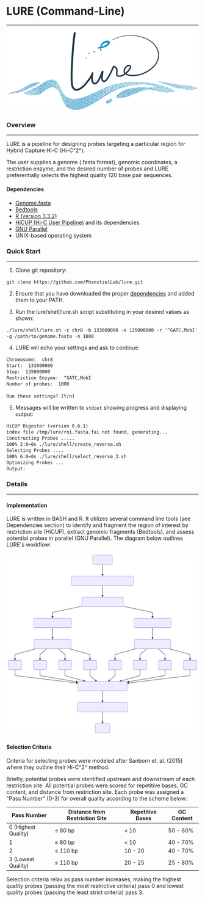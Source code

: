 # LURE (Command-Line)
***********************
![](README/Lure_logo_new.png)

### Overview
***********************
LURE is a pipeline for designing probes targeting a particular region for Hybrid Capture Hi-C (Hi-C^2^).

The user supplies a genome (.fasta format), genomic coordinates, a restriction enzyme, and the desired number of probes and LURE preferentially selects the highest quality 120 base pair sequences.

#### Dependencies
* [Genome.fasta](https://genome.ucsc.edu/cgi-bin/hgGateway)
* [Bedtools](http://bedtools.readthedocs.io/en/latest/)
* [R (version 3.3.2)](https://www.r-project.org/)
* [HiCUP (Hi-C User Pipeline)](https://www.bioinformatics.babraham.ac.uk/projects/hicup/) and its dependencies.
* [GNU Parallel](https://www.gnu.org/software/parallel/)
* UNIX-based operating system

### Quick Start
**********************
1. Clone git repository:
```{bash eval=F}
git clone https://github.com/PhanstielLab/lure.git
```

2. Ensure that you have downloaded the proper [dependencies](#dependencies) and added them to your PATH.

3. Run the lure/shell/lure.sh script substituting in your desired values as shown:
```{bash eval=F}
./lure/shell/lure.sh -c chr8 -b 133000000 -e 135000000 -r '^GATC,MobI' -g /path/to/genome.fasta -n 1000
```

4. LURE will echo your settings and ask to continue:
```{text eval=F}
Chromosome:  chr8
Start:  133000000
Stop:  135000000
Restriction Enzyme:  ^GATC,MobI
Number of probes:  1000

Run these settings? [Y/n]
```

5. Messages will be written to <code>stdout</code> showing progress and displaying output:
```{text eval=F}
HiCUP Digester (version 0.6.1)
index file /tmp/lure/roi.fasta.fai not found, generating...
Constructing Probes .....
100% 2:0=0s ./lure/shell/create_reverse.sh                                                                           
Selecting Probes ....
100% 6:0=0s ./lure/shell/select_reverse_3.sh                                                                         
Optimizing Probes ...
Output:
```

### Details
**********************
#### Implementation
LURE is written in BASH and R. It utilizes several command line tools (see Dependencies section) to identify and fragment the region of interest by restriction site (HiCUP), extract genomic fragments (Bedtools), and assess potential probes in parallel (GNU Parallel). The diagram below outlines LURE's workflow:

![](README/flow_diagram.svg)

#### Selection Criteria
Criteria for selecting probes were modeled after Sanborn et. al. (2015) where they outline their Hi-C^2^ method. 

Briefly, potential probes were identified upstream and downstream of each restriction site. All potential probes were scored for repetitive bases, GC content, and distance from restriction site. Each probe was assigned a "Pass Number" (0-3) for overall quality according to the scheme below:

Pass Number | Distance from Restriction Site | Repetitive Bases | GC Content
------------|--------------------------------|------------------|------------
0 (Highest Quality) | ≤ 80 bp | < 10 | 50 - 60% 
1  | ≤ 80 bp | < 10 | 40 - 70% 
2  | ≤ 110 bp |  10 - 20 | 40 - 70% 
3 (Lowest Quality) | ≤ 110 bp | 20 - 25 | 25 - 80% 

Selection criteria relax as pass number increases, making the highest quality probes (passing the most restrictive criteria) pass 0 and lowest quality probes (passing the least strict criteria) pass 3.